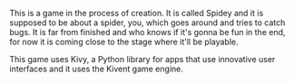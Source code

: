 This is a game in the process of creation. It is called Spidey and it is supposed to be about a spider, you, which goes around and tries to catch bugs. It is far from finished and who knows if it's gonna be fun in the end, for now it is coming close to the stage where it'll be playable.

This game uses Kivy, a Python library for apps that use innovative user interfaces and it uses the Kivent game engine.
